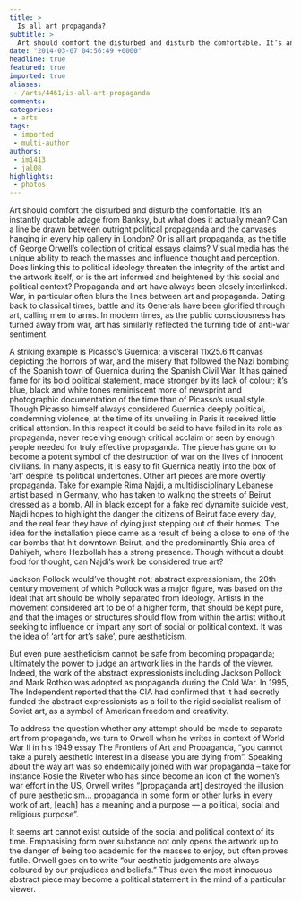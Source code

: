 ```yaml
---
title: >
  Is all art propaganda?
subtitle: >
  Art should comfort the disturbed and disturb the comfortable. It’s an instantly quotable adage from Banksy, but what does it actually mean? Can a line be drawn between outright political propaganda and the canvases hanging in every hip gallery in London?
date: "2014-03-07 04:56:49 +0000"
headline: true
featured: true
imported: true
aliases:
 - /arts/4461/is-all-art-propaganda
comments:
categories:
 - arts
tags:
 - imported
 - multi-author
authors:
 - im1413
 - jal08
highlights:
 - photos
---
```


Art should comfort the disturbed and disturb the comfortable. It’s an instantly quotable adage from Banksy, but what does it actually mean? Can a line be drawn between outright political propaganda and the canvases hanging in every hip gallery in London? Or is all art propaganda, as the title of George Orwell’s collection of critical essays claims? Visual media has the unique ability to reach the masses and influence thought and perception. Does linking this to political ideology threaten the integrity of the artist and the artwork itself, or is the art informed and heightened by this social and political context?
Propaganda and art have always been closely interlinked. War, in particular often blurs the lines between art and propaganda. Dating back to classical times, battle and its Generals have been glorified through art, calling men to arms. In modern times, as the public consciousness has turned away from war, art has similarly reflected the turning tide of anti-war sentiment.

A striking example is Picasso’s Guernica; a visceral 11x25.6 ft canvas depicting the horrors of war, and the misery that followed the Nazi bombing of the Spanish town of Guernica during the Spanish Civil War. It has gained fame for its bold political statement, made stronger by its lack of colour; it’s blue, black and white tones reminiscent more of newsprint and photographic documentation of the time than of Picasso’s usual style.
Though Picasso himself always considered Guernica deeply political, condemning violence, at the time of its unveiling in Paris it received little critical attention. In this respect it could be said to have failed in its role as propaganda, never receiving enough critical acclaim or seen by enough people needed for truly effective propaganda. The piece has gone on to become a potent symbol of the destruction of war on the lives of innocent civilians. In many aspects, it is easy to fit Guernica neatly into the box of ‘art’ despite its political undertones. Other art pieces are more overtly propaganda.
Take for example Rima Najdi, a multidisciplinary Lebanese artist based in Germany, who has taken to walking the streets of Beirut dressed as a bomb. All in black except for a fake red dynamite suicide vest, Najdi hopes to highlight the danger the citizens of Beirut face every day, and the real fear they have of dying just stepping out of their homes. The idea for the installation piece came as a result of being a close to one of the car bombs that hit downtown Beirut, and the predominantly Shia area of Dahiyeh, where Hezbollah has a strong presence. Though without a doubt food for thought, can Najdi’s work be considered true art?

Jackson Pollock would’ve thought not; abstract expressionism, the 20th century movement of which Pollock was a major figure, was based on the ideal that art should be wholly separated from ideology. Artists in the movement considered art to be of a higher form, that should be kept pure, and that the images or structures should flow from within the artist without seeking to influence or impart any sort of social or political context. It was the idea of ‘art for art’s sake’, pure aestheticism.

But even pure aestheticism cannot be safe from becoming propaganda; ultimately the power to judge an artwork lies in the hands of the viewer. Indeed, the work of the abstract expressionists including Jackson Pollock and Mark Rothko was adopted as propaganda during the Cold War. In 1995, The Independent reported that the CIA had confirmed that it had secretly funded the abstract expressionists as a foil to the rigid socialist realism of Soviet art, as a symbol of American freedom and creativity.

To address the question whether any attempt should be made to separate art from propaganda, we turn to Orwell when he writes in context of World War II in his 1949 essay The Frontiers of Art and Propaganda, “you cannot take a purely aesthetic interest in a disease you are dying from”. Speaking about the way art was so endemically joined with war propaganda – take for instance Rosie the Riveter who has since become an icon of the women’s war effort in the US, Orwell writes “[propaganda art] destroyed the illusion of pure aestheticism… propaganda in some form or other lurks in every work of art, [each] has a meaning and a purpose — a political, social and religious purpose”.

It seems art cannot exist outside of the social and political context of its time. Emphasising form over substance not only opens the artwork up to the danger of being too academic for the masses to enjoy, but often proves futile. Orwell goes on to write “our aesthetic judgements are always coloured by our prejudices and beliefs.” Thus even the most innocuous abstract piece may become a political statement in the mind of a particular viewer.
